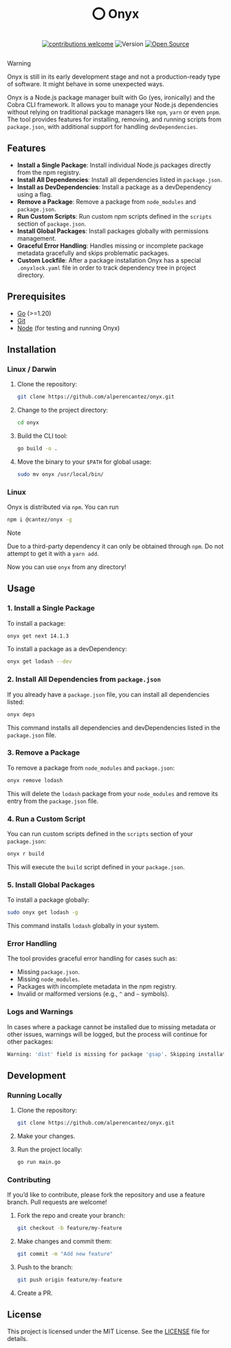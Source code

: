 <h1 align="center">⭕️ Onyx</h1>

<div style="display:flex; justify-content:center">

[![contributions welcome](https://img.shields.io/badge/contributions-welcome-brightgreen.svg?style=flat)](https://github.com/dwyl/esta/issues)
![Version](https://img.shields.io/npm/v/%40cantez%2Fonyx)
[![Open Source](https://badges.frapsoft.com/os/v1/open-source.svg?v=103)](https://opensource.org/)

</div>

> [!WARNING]  
> Onyx is still in its early development stage and not a production-ready type of software. It might behave in some unexpected ways.

Onyx is a Node.js package manager built with Go (yes, ironically) and the Cobra CLI framework. It allows you to manage your Node.js dependencies without relying on traditional package managers like `npm`, `yarn` or even `pnpm`. The tool provides features for installing, removing, and running scripts from `package.json`, with additional support for handling `devDependencies`.

## Features

- **Install a Single Package**: Install individual Node.js packages directly from the npm registry.
- **Install All Dependencies**: Install all dependencies listed in `package.json`.
- **Install as DevDependencies**: Install a package as a devDependency using a flag.
- **Remove a Package**: Remove a package from `node_modules` and `package.json`.
- **Run Custom Scripts**: Run custom npm scripts defined in the `scripts` section of `package.json`.
- **Install Global Packages**: Install packages globally with permissions management.
- **Graceful Error Handling**: Handles missing or incomplete package metadata gracefully and skips problematic packages.
- **Custom Lockfile**: After a package installation Onyx has a special `.onyxlock.yaml` file in order to track dependency tree in project directory.

## Prerequisites

- [Go](https://golang.org/doc/install) (>=1.20)
- [Git](https://git-scm.com/downloads)
- [Node](https://nodejs.org) (for testing and running Onyx)

## Installation

### Linux / Darwin

1. Clone the repository:

   ```bash
   git clone https://github.com/alperencantez/onyx.git
   ```

2. Change to the project directory:

   ```bash
   cd onyx
   ```

3. Build the CLI tool:

   ```bash
   go build -o .
   ```

4. Move the binary to your `$PATH` for global usage:

   ```bash
   sudo mv onyx /usr/local/bin/
   ```

### Linux

Onyx is distributed via `npm`.
You can run

```bash
npm i @cantez/onyx -g
```

> [!NOTE]  
> Due to a third-party dependency it can only be obtained through `npm`. Do not attempt to get it with a `yarn add`.

Now you can use `onyx` from any directory!

## Usage

### 1. Install a Single Package

To install a package:

```bash
onyx get next 14.1.3
```

To install a package as a devDependency:

```bash
onyx get lodash --dev
```

### 2. Install All Dependencies from `package.json`

If you already have a `package.json` file, you can install all dependencies listed:

```bash
onyx deps
```

This command installs all dependencies and devDependencies listed in the `package.json` file.

### 3. Remove a Package

To remove a package from `node_modules` and `package.json`:

```bash
onyx remove lodash
```

This will delete the `lodash` package from your `node_modules` and remove its entry from the `package.json` file.

### 4. Run a Custom Script

You can run custom scripts defined in the `scripts` section of your `package.json`:

```bash
onyx r build
```

This will execute the `build` script defined in your `package.json`.

### 5. Install Global Packages

To install a package globally:

```bash
sudo onyx get lodash -g
```

This command installs `lodash` globally in your system.

### Error Handling

The tool provides graceful error handling for cases such as:

- Missing `package.json`.
- Missing `node_modules`.
- Packages with incomplete metadata in the npm registry.
- Invalid or malformed versions (e.g., `^` and `~` symbols).

### Logs and Warnings

In cases where a package cannot be installed due to missing metadata or other issues, warnings will be logged, but the process will continue for other packages:

```bash
Warning: 'dist' field is missing for package 'gsap'. Skipping installation.
```

## Development

### Running Locally

1. Clone the repository:

   ```bash
   git clone https://github.com/alperencantez/onyx.git
   ```

2. Make your changes.

3. Run the project locally:

   ```bash
   go run main.go
   ```

### Contributing

If you’d like to contribute, please fork the repository and use a feature branch. Pull requests are welcome!

1. Fork the repo and create your branch:

   ```bash
   git checkout -b feature/my-feature
   ```

2. Make changes and commit them:

   ```bash
   git commit -m "Add new feature"
   ```

3. Push to the branch:

   ```bash
   git push origin feature/my-feature
   ```

4. Create a PR.

## License

This project is licensed under the MIT License. See the [LICENSE](LICENSE) file for details.
